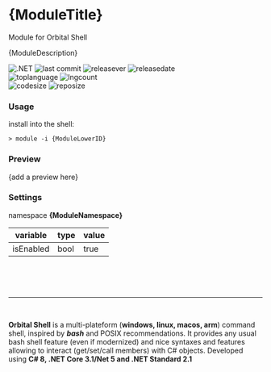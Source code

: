 ﻿# {ModuleTitle}
Module for Orbital Shell

{ModuleDescription}

![.NET](https://github.com/{ModuleRepositoryOwner}/{ModuleID}/workflows/.NET/badge.svg)
![last commit](https://img.shields.io/github/last-commit/{ModuleRepositoryOwner}/{ModulePackageID}?style=plastic)
![releasever](https://img.shields.io/github/v/release/{ModuleRepositoryOwner}/{ModulePackageID}?style=plastic) 
![releasedate](https://img.shields.io/github/release-date/{ModuleRepositoryOwner}/{ModulePackageID}?style=plastic) 
<br>
![toplanguage](https://img.shields.io/github/languages/top/{ModuleRepositoryOwner}/{ModulePackageID})
![lngcount](https://img.shields.io/github/languages/count/{ModuleRepositoryOwner}/{ModulePackageID})
<br>
![codesize](https://img.shields.io/github/languages/code-size/{ModuleRepositoryOwner}/{ModulePackageID})
![reposize](https://img.shields.io/github/repo-size/{ModuleRepositoryOwner}/{ModulePackageID})


### Usage

install into the shell:
```shell
> module -i {ModuleLowerID}
```

### Preview

{add a preview here}


### Settings

namespace **{ModuleNamespace}**

variable | type | value
-- | -- | --
isEnabled                          | bool            | true



<br><br><br><hr><br>

<b>Orbital Shell</b> is a multi-plateform (**windows, linux, macos, arm**) command shell, inspired by <b><i>bash</i></b> and POSIX recommendations. It provides any usual bash shell feature (even if modernized) and nice syntaxes and features allowing to interact (get/set/call members) with C# objects. Developed using **C# 8, .NET Core 3.1/Net 5 and .NET Standard 2.1**

